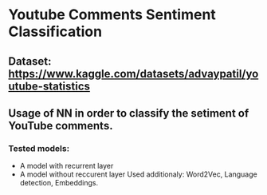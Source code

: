 # Youtube Comments Sentiment Classification
## Dataset: https://www.kaggle.com/datasets/advaypatil/youtube-statistics

## Usage of NN in order to classify the setiment of YouTube comments.
### Tested models:
- A model with recurrent layer
- A model without reccurent layer
Used additionaly: Word2Vec, Language detection, Embeddings.

